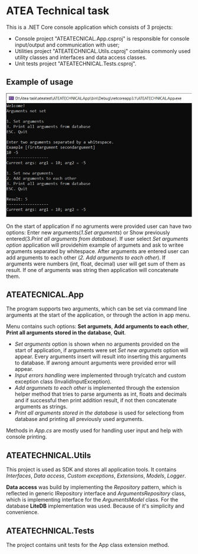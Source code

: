 # ATEA Technical task

This is a .NET Core console application which consists of 3 projects:

 - Console project "ATEATECNICAL.App.csproj"  is responsible for console input/output and communication with user;
 - Utilities project "ATEATECHNICAL.Utils.csproj" contains commonly used utility classes and interfaces and data access classes.
 - Unit tests project "ATEATECHNICAL.Tests.csproj".


## Example of usage
![Alt text](/usageexample.jpg) 

On the start of application if no agruments were provided user can have two options: Enter new arguments(*1.Set arguments*) or Show previously entered(3.*Print all arguments from database*).
If user select *Set arguments option* application will providehim example of argumets and ask to writee arguments separated by whitespace. After arguments are entered user can add arguments to each other (*2. Add arguments to each other*). If arguments were numbers (int, float, decimal) user will get sum of them as result. If one of arguments was string then application will concatenate them.

## ATEATECNICAL.App

The program supports two arguments, which can be set via command line arguments at the start of the application, or through the action in app menu.

Menu contains such options: **Set argumets**, **Add arguments to each other**, **Print all arguments stored in the database**, **Quit**.

 - *Set arguments* option is shown when no arguments provided on the start of application, if arguments were set *Set new argumets* option will appear. Every arguments insert will result into inserting this arguments to database. If awrong amount arguments were provided error will appear. 
 - *Input errors handling* were implemented through try/catch and custom exception class (InvalidInputException).
 - *Add argumnets to each other* is implemented through the extension helper method that tries to parse arguments as int, floats and decimals and if successful then print addition result, if not then concatenate arguments as strings.
 - *Print all arguments stored in the database* is used for selectiong from database and printing all previously used arguments.

Methods in *App.cs* are mostly used for handling user input and help with console printing.

## ATEATECHNICAL.Utils

This project is used as SDK and stores all application tools. It contains *Interfaces*, *Data access*, *Custom exceptions*, *Extensions*, *Models*, *Logger*.

**Data access** was build by implementing the *Repository* pattern, which is reflected in generic IRepository<T> interface and *ArgumentsRepository* class, which is implementing interface for the *ArgumentsModel* class. For the database **LiteDB** implementation was used. Because of it's simplicity and convenience.


## ATEATECHNICAL.Tests
The project contains unit tests for the App class extension method.

